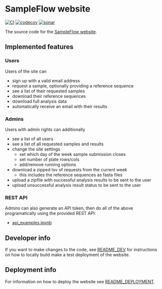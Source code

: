 # SampleFlow website

[![CI](https://github.com/ssciwr/sample_flow/actions/workflows/ci.yml/badge.svg)](https://github.com/ssciwr/sample_flow/actions/workflows/ci.yml)
[![codecov](https://codecov.io/gh/ssciwr/sample_flow/branch/main/graph/badge.svg?token=Z8fyKbjrHd)](https://codecov.io/gh/ssciwr/sample_flow)
[![sonar](https://sonarcloud.io/api/project_badges/measure?project=ssciwr_sample_flow&metric=alert_status)](https://sonarcloud.io/summary/new_code?id=ssciwr_sample_flow)

The source code for the [SampleFlow website](https://circuitseq.iwr.uni-heidelberg.de/).

## Implemented features

### Users

Users of the site can

- sign up with a valid email address
- request a sample, optionally providing a reference sequence
- see a list of their requested samples
- download their reference sequences
- download full analysis data
- automatically receive an email with their results

### Admins

Users with admin rights can additionally

- see a list of all users
- see a list of all requested samples and results
- change the site settings
  - set which day of the week sample submission closes
  - set number of plate rows/cols
  - add/remove running options
- download a zipped tsv of requests from the current week
  - this includes the reference sequences as fasta files
- upload a zipfile with successful analysis results to be sent to the user
- upload unsuccessful analysis result status to be sent to the user

### REST API

Admins can also generate an API token,
then do all of the above programatically using
the provided REST API:

- [api_examples.ipynb](https://github.com/ssciwr/sample_flow/blob/main/notebooks/api_examples.ipynb)

## Developer info

If you want to make changes to the code, see
[README_DEV](README_DEV.md)
for instructions on how to locally build make a test deployment of the website.

## Deployment info

For information on how to deploy the website see
[README_DEPLOYMENT](README_DEPLOYMENT.md).
